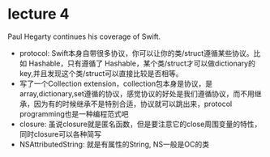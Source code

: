 # lecture 4


Paul Hegarty continues his coverage of Swift. 

- protocol: Swift本身自带很多协议，你可以让你的类/struct遵循某些协议。比如 Hashable，只有遵循了 Hashable，某个类/struct才可以做dictionary的key,并且发现这个类/struct可以直接比较是否相等。
- 写了一个Collection extension，collection包本身是协议，是array,dictionary,set遵循的协议，感觉协议的好处是我们遵循协议，而不用继承，因为有的时候继承不是特别合适，协议就可以跳出来，protocol programming也是一种编程范式吧
- closure: 虽说closure就是匿名函数，但是要注意它的close周围变量的特性，同时closure可以各种简写
- NSAttributedString: 就是有属性的String, NS一般是OC的类
